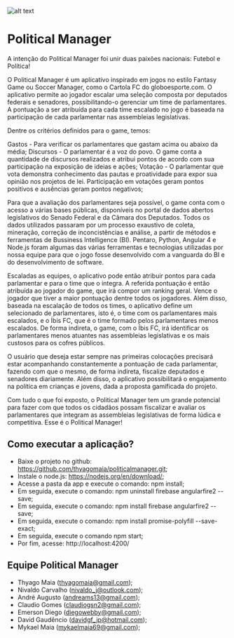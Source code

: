 ![alt text](https://github.com/thyagomaia/politicalmanager/blob/master/boneco.giflogomarca.gif)

# Political Manager

A intenção do Political Manager foi unir duas paixões nacionais: Futebol e Política!

O Political Manager é um aplicativo inspirado em jogos no estilo Fantasy Game ou Soccer Manager, como o Cartola FC do globoesporte.com.  O aplicativo permite ao jogador escalar uma seleção composta por deputados federais e senadores, possibilitando-o gerenciar um time de parlamentares. A pontuação a ser atribuída para cada time escalado no jogo é baseada na participação de cada parlamentar nas assembleias legislativas.

Dentre os critérios definidos para o game, temos:

Gastos - Para verificar os parlamentares que gastam acima ou abaixo da média; 
Discursos - O parlamentar é a voz do povo. O game conta a quantidade de discursos realizados e atribui pontos de acordo com sua participação na exposição de ideias e ações;
Votação - O parlamentar que vota demonstra conhecimento das pautas e proatividade para expor sua opinião nos projetos de lei. Participação em votações geram pontos positivos e ausências geram pontos negativos;

Para que a avaliação dos parlamentares seja possível, o game conta com o acesso a várias bases públicas, disponíveis no portal de dados abertos legislativos do Senado Federal e da Câmara dos Deputados. Todos os dados utilizados passaram por um processo exaustivo de coleta, mineração, correção de inconcistências e análise, a partir de métodos e ferramentas de Bussiness Intelligence (BI). Pentaro, Python, Angular 4 e Node.js foram algumas das várias ferramentas e tecnologias utilizadas por nossa equipe para que o jogo fosse desenvolvido com a vanguarda do BI e do desenvolvimento de software. 

Escaladas as equipes, o aplicativo pode então atribuir pontos para cada parlamentar e para o time que o integra. A referida pontuação é então atribuída ao jogador do game, que irá compor um ranking geral. Vence o jogador que tiver a maior pontuação dentre todos os jogadores. Além disso, baseada na escalação de todos os times, o aplicativo define um selecionado de parlamentares, isto é, o time com os parlamentares mais escalados, e o Íbis FC, que é o time formado pelos parlamentares menos escalados. De forma indireta, o game, com o Íbis FC, irá identificar os parlamentares menos atuantes nas assembleias legislativas e os mais custosos para os cofres públicos.

O usuário que deseja estar sempre nas primeiras colocações precisará estar acompanhando constantemente a pontuação de cada parlamentar, fazendo com que o mesmo, de forma indireta, fiscalize deputados e senadores diariamente. Além disso, o aplicativo possibilitará o engajamento na política em crianças e jovens, dada a proposta gamificada do projeto.

Com tudo o que foi exposto, o Political Manager tem um grande potencial para fazer com que todos os cidadãos possam fiscalizar e avaliar os parlamentares que integram as assembleias legislativas de forma lúdica e competitiva. Esse é o Political Manager!

## Como executar a aplicação?

- Baixe o projeto no github: https://github.com/thyagomaia/politicalmanager.git;
- Instale o node.js: https://nodejs.org/en/download/;
- Acesse a pasta da app e execute o comando: npm install;
- Em seguida, execute o comando: npm uninstall firebase angularfire2 --save;
- Em seguida, execute o comando: npm install firebase angularfire2 --save;
- Em seguida, execute o comando: npm install promise-polyfill --save-exact;
- Em seguida, execute o comando npm start;
- Por fim, acesse: http://localhost:4200/

## Equipe Political Manager

- Thyago Maia (thyagomaia@gmail.com);
- Nivaldo Carvalho (nivaldo_j@outlook.com);
- André Augusto (andreams13@gmail.com);
- Claudio Gomes (claudiogsn2@gmail.com);
- Emerson Diego (diegowebby@gmail.com);
- David Gaudêncio (davidgf_jp@hotmail.com);
- Mykael Maia (mykaelmaia69@gmail.com);
